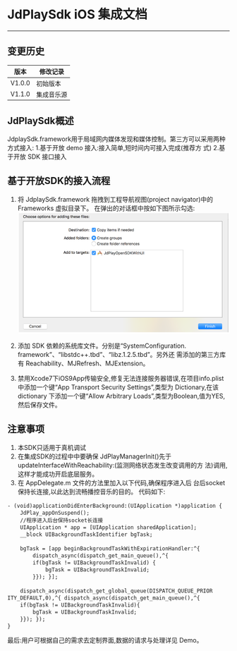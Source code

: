 

# JdPlaySdk iOS 集成文档

-----

## 变更历史 


| 版本   | 修改记录         |
|--------|------------------|
| V1.0.0 | 初始版本         |
| V1.1.0 | 集成音乐源       |

## JdPlaySdk概述 
JdplaySdk.framework用于局域网内媒体发现和媒体控制。第三方可以采用两种方式接入: 1.基于开放 demo 接入:接入简单,短时间内可接入完成(推荐方 式) 
2.基于开放 SDK 接口接入 

## 基于开放SDK的接入流程 

1. 将 JdplaySdk.framework 拖拽到工程导航视图(project navigator)中的 Frameworks 虚拟目录下。 
在弹出的对话框中按如下图所示勾选:
![Image of iOS Usage](./pic/ios1.png)

2. 添加 SDK 依赖的系统库文件。分别是“SystemConfiguration. framework”、“libstdc++.tbd”、“libz.1.2.5.tbd”。另外还 需添加的第三方库有 Reachability、MJRefresh、MJExtension。 

3. 禁用Xcode7下iOS9App传输安全,修复无法连接服务器错误,在项目info.plist中添加一个键“App Transport Security Settings”,类型为 Dictionary,在该 dictionary 下添加一个键“Allow Arbitrary Loads”,类型为Boolean,值为YES,然后保存文件。 

## 注意事项 
1. 本SDK只适用于真机调试 
2. 在集成SDK的过程中中要确保 JdPlayManagerInit()先于 updateInterfaceWithReachability:(监测网络状态发生改变调用的方 法)调用,这样才能成功开启底层服务。 
3. 在 AppDelegate.m 文件的方法里加入以下代码,确保程序进入后 台后socket保持长连接,以此达到流畅播控音乐的目的。 
代码如下: 

``` objectc
- (void)applicationDidEnterBackground:(UIApplication *)application { 
    JdPlay_appOnSuspend(); 
    //程序进入后台保持socket长连接 
    UIApplication * app = [UIApplication sharedApplication]; 
    __block UIBackgroundTaskIdentifier bgTask; 
    
    bgTask = [app beginBackgroundTaskWithExpirationHandler:^{ 
        dispatch_async(dispatch_get_main_queue(),^{ 
        if(bgTask != UIBackgroundTaskInvalid) { 
            bgTask = UIBackgroundTaskInvalid; 
        }}); }]; 
        
    dispatch_async(dispatch_get_global_queue(DISPATCH_QUEUE_PRIOR ITY_DEFAULT,0),^{ dispatch_async(dispatch_get_main_queue(),^{ 
    if(bgTask != UIBackgroundTaskInvalid){ 
        bgTask = UIBackgroundTaskInvalid; 
    }}); }); 
} 
```

最后:用户可根据自己的需求去定制界面,数据的请求与处理详见 Demo。 




